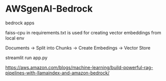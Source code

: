# AWSgenAI-Bedrock
bedrock apps

faiss-cpu in requirements.txt is used for creating vector embeddings from local env

Documents -> Split into Chunks -> Create Embedings -> Vector Store

streamlit run app.py

https://aws.amazon.com/blogs/machine-learning/build-powerful-rag-pipelines-with-llamaindex-and-amazon-bedrock/
